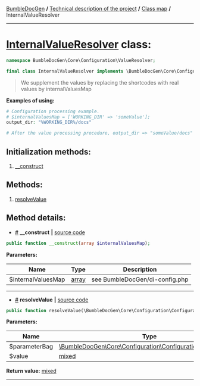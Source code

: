 <!-- {% raw %} -->
<embed> <a href="/docs/readme.md">BumbleDocGen</a> <b>/</b> <a href="/docs/tech/readme.md">Technical description of the project</a> <b>/</b> <a href="/docs/tech/map.md">Class map</a> <b>/</b> InternalValueResolver<hr> </embed>

<h1>
    <a href="https://github.com/bumble-tech/bumble-doc-gen/blob/master/src/Core/Configuration/ValueResolver/InternalValueResolver.php#L18">InternalValueResolver</a> class:
</h1>





```php
namespace BumbleDocGen\Core\Configuration\ValueResolver;

final class InternalValueResolver implements \BumbleDocGen\Core\Configuration\ValueResolver\ValueResolverInterface
```

<blockquote>We supplement the values by replacing the shortcodes with real values by internalValuesMap</blockquote>


<b>Examples of using:</b>

```php
# Configuration processing example.
# $internalValuesMap = ['WORKING_DIR' => 'someValue'];
output_dir: "%WORKING_DIR%/docs"

# After the value processing procedure, output_dir => "someValue/docs"

```






<h2>Initialization methods:</h2>

<ol>
<li>
    <a href="#m-construct">__construct</a>
    </li>
</ol>

<h2>Methods:</h2>

<ol>
<li>
    <a href="#mresolvevalue">resolveValue</a>
    </li>
</ol>







<h2>Method details:</h2>

<div class='method_description-block'>

<ul>
<li><a name="m-construct" href="#m-construct">#</a>
 <b>__construct</b>
    <b>|</b> <a href="https://github.com/bumble-tech/bumble-doc-gen/blob/master/src/Core/Configuration/ValueResolver/InternalValueResolver.php#L23">source code</a></li>
</ul>

```php
public function __construct(array $internalValuesMap);
```



<b>Parameters:</b>

<table>
    <thead>
    <tr>
        <th>Name</th>
        <th>Type</th>
        <th>Description</th>
    </tr>
    </thead>
    <tbody>
            <tr>
            <td>$internalValuesMap</td>
            <td><a href='https://www.php.net/manual/en/language.types.array.php'>array</a></td>
            <td>see BumbleDocGen/di-config.php</td>
        </tr>
        </tbody>
</table>



</div>
<hr>
<div class='method_description-block'>

<ul>
<li><a name="mresolvevalue" href="#mresolvevalue">#</a>
 <b>resolveValue</b>
    <b>|</b> <a href="https://github.com/bumble-tech/bumble-doc-gen/blob/master/src/Core/Configuration/ValueResolver/InternalValueResolver.php#L27">source code</a></li>
</ul>

```php
public function resolveValue(\BumbleDocGen\Core\Configuration\ConfigurationParameterBag $parameterBag, mixed $value): mixed;
```



<b>Parameters:</b>

<table>
    <thead>
    <tr>
        <th>Name</th>
        <th>Type</th>
        <th>Description</th>
    </tr>
    </thead>
    <tbody>
            <tr>
            <td>$parameterBag</td>
            <td><a href='https://github.com/bumble-tech/bumble-doc-gen/blob/master/src/Core/Configuration/ConfigurationParameterBag.php'>\BumbleDocGen\Core\Configuration\ConfigurationParameterBag</a></td>
            <td>-</td>
        </tr>
            <tr>
            <td>$value</td>
            <td><a href='https://www.php.net/manual/en/language.types.mixed.php'>mixed</a></td>
            <td>-</td>
        </tr>
        </tbody>
</table>

<b>Return value:</b> <a href='https://www.php.net/manual/en/language.types.mixed.php'>mixed</a>


</div>
<hr>

<!-- {% endraw %} -->